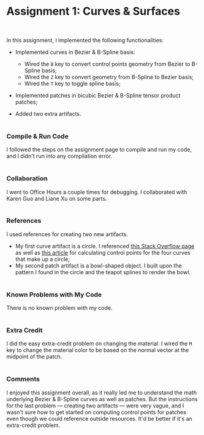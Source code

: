 # Assignment 1: Curves & Surfaces
<br>

In this assignment, I implemented the following functionalities:
* Implemented curves in Bezier & B-Spline basis:
  * Wired the `B` key to convert control points geometry from Bezier to B-Spline basis;
  * Wired the `Z` key to convert geometry from B-Spline to Bezier basis;
  * Wired the `T` key to toggle spline basis;

* Implemented patches in bicubic Bezier & B-Spline tensor product patches;
* Added two extra artifacts.
<br><br>


### Compile & Run Code

I followed the steps on the assignment page to compile and run my code, and I didn't run into any compilation error.
<br><br>


### Collaboration

I went to Office Hours a couple times for debugging. I collaborated with Karen Guo and Liane Xu on some parts.
<br><br>


### References

I used references for creating two new artifacts.
* My first curve artifact is a circle. I referenced [this Stack Overflow page](https://stackoverflow.com/questions/1734745/how-to-create-circle-with-b%C3%A9zier-curves) as well as [this article](https://spencermortensen.com/articles/bezier-circle/) for calculating control points for the four curves that make up a circle;
* My second patch artifact is a bowl-shaped object. I built upon the pattern I found in the circle and the teapot splines to render the bowl.
<br><br>


### Known Problems with My Code

There is no known problem with my code.
<br><br>


### Extra Credit

I did the easy extra-credit problem on changing the material. I wired the `M` key to change the material color to be based on the normal vector at the midpoint of the patch.
<br><br>


### Comments

I enjoyed this assignment overall, as it really led me to understand the math underlying Bezier & B-Spline curves as well as patches. But the instructions for the last problem — creating two artifacts — were very vague, and I wasn't sure how to get started on computing control points for patches even though we could reference outside resources. It'd be better if it's an extra-credit problem.
